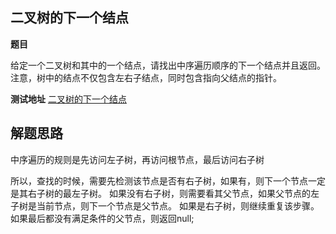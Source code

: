 ## 二叉树的下一个结点

**题目**

给定一个二叉树和其中的一个结点，请找出中序遍历顺序的下一个结点并且返回。
注意，树中的结点不仅包含左右子结点，同时包含指向父结点的指针。

**测试地址**
[二叉树的下一个结点](https://www.nowcoder.com/practice/9023a0c988684a53960365b889ceaf5e?tpId=13&tqId=11210&rp=3&ru=%2Fta%2Fcoding-interviews&qru=%2Fta%2Fcoding-interviews%2Fquestion-ranking&tPage=3)


## 解题思路

中序遍历的规则是先访问左子树，再访问根节点，最后访问右子树

所以，查找的时候，需要先检测该节点是否有右子树，如果有，则下一个节点一定是其右子树的最左子树。
如果没有右子树，则需要看其父节点，如果父节点的左子树是当前节点，则下一个节点是父节点。
如果是右子树，则继续重复该步骤。如果最后都没有满足条件的父节点，则返回null;



